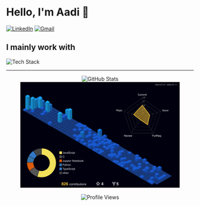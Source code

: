 # Hello, I'm Aadi 👋
  
<a href="https://www.linkedin.com/in/aadijoshi-india"><img src="https://skillicons.dev/icons?i=linkedin" alt="LinkedIn" width="40" /></a> <a href="mailto:toaadijoshi@gmail.com"><img src="https://skillicons.dev/icons?i=gmail" alt="Gmail" width="40" /></a>


  
  ## I mainly work with
  
  <img src="https://skillicons.dev/icons?i=cpp,tensorflow,mongodb,react,nodejs,tailwind,flutter,blender" alt="Tech Stack" />
<hr>

  <div align="center">
  <img src="https://github-readme-stats.vercel.app/api?username=aadi-joshi&show_icons=true&theme=react&bg_color=151515&border_color=3a3a3a&title_color=61dbfb&text_color=c9cacc&icon_color=8cc84b" alt="GitHub Stats" />

  <img src="./profile-3d-contrib/profile-night-view.svg" alt="3D Contribution Graph" width="85%" />

  ![Profile Views](https://komarev.com/ghpvc/?username=aadi-joshi&style=flat-square&color=8cc84b)
</div>
